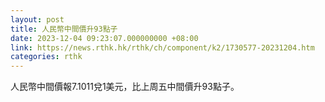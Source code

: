 ```yaml
---
layout: post
title: 人民幣中間價升93點子
date: 2023-12-04 09:23:07.000000000 +08:00
link: https://news.rthk.hk/rthk/ch/component/k2/1730577-20231204.htm
categories: rthk
---
```


人民幣中間價報7.1011兌1美元，比上周五中間價升93點子。
